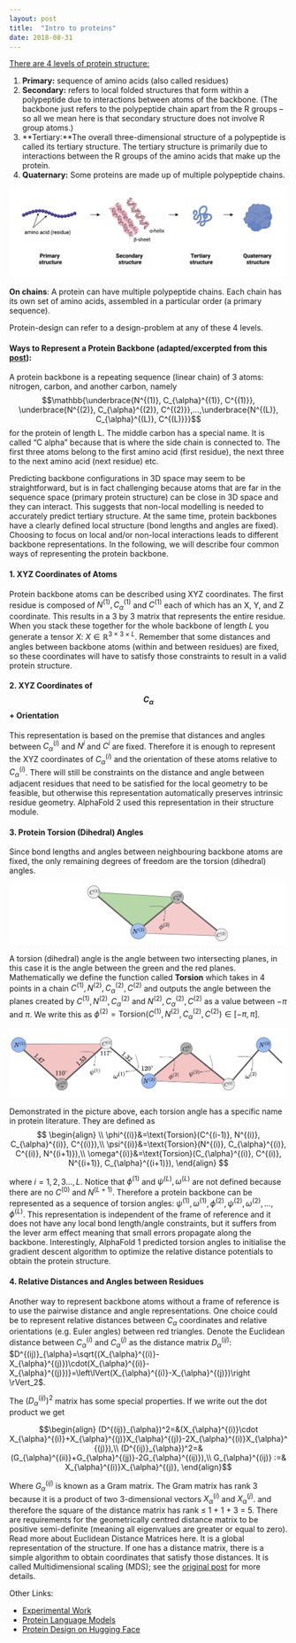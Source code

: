 ```yaml
---
layout: post
title:  "Intro to proteins"
date: 2018-08-31
---
```


[There are 4 levels of protein structure:](https://www.khanacademy.org/science/biology/macromolecules/proteins-and-amino-acids/a/orders-of-protein-structure)
1. **Primary:** sequence of amino acids (also called residues)
2. **Secondary:** refers to local folded structures that form within a polypeptide due to interactions between atoms of the backbone. (The backbone just refers to the polypeptide chain apart from the R groups – so all we mean here is that secondary structure does not involve R group atoms.)
3. **Tertiary:**The overall three-dimensional structure of a polypeptide is called its tertiary structure. The tertiary structure is primarily due to interactions between the R groups of the amino acids that make up the protein.
4. **Quaternary:** Some proteins are made up of multiple polypeptide chains.

![structure](./images/structure.png)


**On chains**: A protein can have multiple polypeptide chains. Each chain has its own set of amino acids, assembled in a particular order (a primary sequence).

Protein-design can refer to a design-problem at any of these 4 levels. 

#### Ways to Represent a Protein Backbone (adapted/excerpted from this [post](https://dauparas.github.io/post/af2/)):

A protein backbone is a repeating sequence (linear chain) of 3 atoms: nitrogen, carbon, and another carbon, namely $$\mathbb{\underbrace{N^{(1)}, C_{\alpha}^{(1)}, C^{(1)}}, \underbrace{N^{(2)}, C_{\alpha}^{(2)}, C^{(2)}},…,\underbrace{N^{(L)}, C_{\alpha}^{(L)}, C^{(L)}}}$$ for the protein of length L. The middle carbon has a special name. It is called “C alpha” because that is where the side chain is connected to. The first three atoms belong to the first amino acid (first residue), the next three to the next amino acid (next residue) etc.

Predicting backbone configurations in 3D space may seem to be straightforward, but is in fact challenging because atoms that are far in the sequence space (primary protein structure) can be close in 3D space and they can interact. This suggests that non-local modelling is needed to accurately predict tertiary structure. At the same time, protein backbones have a clearly defined local structure (bond lengths and angles are fixed). Choosing to focus on local and/or non-local interactions leads to different backbone representations. In the following, we will describe four common ways of representing the protein backbone.


#### 1. XYZ Coordinates of Atoms

Protein backbone atoms can be described using XYZ coordinates. The first residue is composed of $N^{(1)}, C_{\alpha}^{(1)}$ and $C^{(1)}$ each of which has an X, Y, and Z coordinate. This results in a 3 by 3 matrix that represents the entire residue. When you stack these together for the whole backbone of length $L$ you generate a tensor $X$: $X\in \mathbb{R}^{3\times 3 \times L}$. Remember that some distances and angles between backbone atoms (within and between residues) are fixed, so these coordinates will have to satisfy those constraints to result in a valid protein structure. 

#### 2. XYZ Coordinates of $$C_\alpha$$ + Orientation

This representation is based on the premise that distances and angles between $C_{\alpha}^{(i)}$ and $N^{i}$ and $C^{i}$ are fixed. Therefore it is enough to represent the XYZ coordinates of $C_{\alpha}^{(i)}$ and the orientation of these atoms relative to $C_{\alpha}^{(i)}$. There will still be constraints on the distance and angle between adjacent residues that need to be satisfied for the local geometry to be feasible, but otherwise this representation automatically preserves intrinsic residue geometry. AlphaFold 2 used this representation in their structure module.

#### 3. Protein Torsion (Dihedral) Angles

Since bond lengths and angles between neighbouring backbone atoms are fixed, the only remaining degrees of freedom are the torsion (dihedral) angles. 

![Torsion Angles](./images/torsion-angles-1.png)

A torsion (dihedral) angle is the angle between two intersecting planes, in this case it is the angle between the green and the red planes. Mathematically we define the function called 
**Torsion** which takes in 4 points in a chain $C^{(1)}, N^{(2)}, C_{\alpha}^{(2)}, C^{(2)}$ and outputs the angle between the planes created by $C^{(1)}, N^{(2)}, C_{\alpha}^{(2)}$ and $N^{(2)}, C_{\alpha}^{(2)}, C^{(2)}$ as a value between $-\pi$ and $\pi$. We write this as $\phi^{(2)}=\text{Torsion}(C^{(1)}, N^{(2)}, C_{\alpha}^{(2)}, C^{(2)})\in [-\pi, \pi]$.


![Torsion Angles](./images/torsion-angles-2.png)

Demonstrated in the picture above, each torsion angle has a specific name in protein literature. They are defined as 
$$
\begin{align} \\
\phi^{(i)}&=\text{Torsion}(C^{(i-1)}, N^{(i)}, C_{\alpha}^{(i)}, C^{(i)}),\\ 
\psi^{(i)}&=\text{Torsion}(N^{(i)}, C_{\alpha}^{(i)}, C^{(i)}, N^{(i+1)}),\\ 
\omega^{(i)}&=\text{Torsion}(C_{\alpha}^{(i)}, C^{(i)}, N^{(i+1)}, C_{\alpha}^{(i+1)}),
\end{align}
$$

where $i = 1, 2, 3…, L$. Notice that $\phi^{(1)}$ and $\psi^{(L)}, \omega^{(L)}$ are not defined because there are no $C^{(0)}$ and $N^{(L+1)}$. Therefore a protein backbone can be represented as a sequence of torsion angles: $\psi^{(1)}, \omega^{(1)}, \phi^{(2)}, \psi^{(2)}, \omega^{(2)},…,\phi^{(L)}$. This representation is independent of the frame of reference and it does not have any local bond length/angle constraints, but it suffers from the lever arm effect meaning that small errors propagate along the backbone. Interestingly, AlphaFold 1 predicted torsion angles to initialise the gradient descent algorithm to optimize the relative distance potentials to obtain the protein structure.


#### 4. Relative Distances and Angles between Residues

Another way to represent backbone atoms without a frame of reference is to use the pairwise distance and angle representations. One choice could be to represent relative distances between $C_{\alpha}$ coordinates and relative orientations (e.g. Euler angles) between red triangles. Denote the Euclidean distance between $C_{\alpha}^{(i)}$ and $C_{\alpha}^{(j)}$ as the distance matrix $D_{\alpha}^{(ij)}$: $D^{(ij)}_{\alpha}=\sqrt{(X_{\alpha}^{(i)}-X_{\alpha}^{(j)})\cdot(X_{\alpha}^{(i)}-X_{\alpha}^{(j)})}=\left\lVert(X_{\alpha}^{(i)}-X_{\alpha}^{(j)})\right \rVert_2$.

The $(D^{(ij)}_{\alpha})^2$ matrix has some special properties. If we write out the dot product we get 


$$\begin{align}
(D^{(ij)}_{\alpha})^2=&(X_{\alpha}^{(i)}\cdot X_{\alpha}^{(i)}+X_{\alpha}^{(j)}X_{\alpha}^{(j)}-2X_{\alpha}^{(i)}X_{\alpha}^{(j)}),\\ 
(D^{(ij)}_{\alpha})^2=&(G_{\alpha}^{(ii)}+G_{\alpha}^{(jj)}-2G_{\alpha}^{(ij)}),\\ 
G_{\alpha}^{(ij)} :=& X_{\alpha}^{(i)}X_{\alpha}^{(j)},
\end{align}$$

Where $G_{\alpha}^{(ij)}$ is known as a Gram matrix. The Gram matrix has rank 3 because it is a product of two 3-dimensional vectors $X_{\alpha}^{(i)}$ and $X_{\alpha}^{(j)}$. and therefore the square of the distance matrix has rank ≤ 1 + 1 + 3 = 5. There are requirements for the geometrically centred distance matrix to be positive semi-definite (meaning all eigenvalues are greater or equal to zero). Read more about Euclidean Distance Matrices here. It is a global representation of the structure. If one has a distance matrix, there is a simple algorithm to obtain coordinates that satisfy those distances. It is called Multidimensional scaling (MDS); see the [original post](https://dauparas.github.io/post/af2/) for more details.








Other Links:
- [Experimental Work](https://static1.squarespace.com/static/5f02f3b0ad0f7674bd06666c/t/630f4d5b11965036e29057ce/1661947232017/220831-ii+Brief+Introduction+to+the+Very+Basics+of+Mass+Spec+Proteomics.pdf)
- [Protein Language Models](https://github.com/biolists/folding_tools/blob/main/pLM.md)
- [Protein Design on Hugging Face](https://twitter.com/carrigmat/status/1535311094033547264)